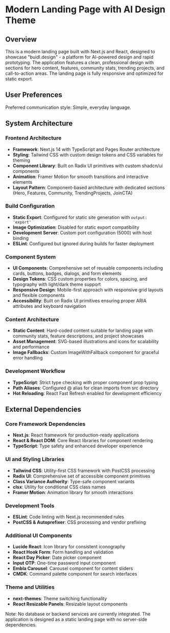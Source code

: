 # Modern Landing Page with AI Design Theme

## Overview

This is a modern landing page built with Next.js and React, designed to showcase "buidl.design" - a platform for AI-powered design and rapid prototyping. The application features a clean, professional design with sections for hero content, features, community stats, trending projects, and call-to-action areas. The landing page is fully responsive and optimized for static export.

## User Preferences

Preferred communication style: Simple, everyday language.

## System Architecture

### Frontend Architecture
- **Framework**: Next.js 14 with TypeScript and Pages Router architecture
- **Styling**: Tailwind CSS with custom design tokens and CSS variables for theming
- **Component Library**: Built on Radix UI primitives with custom shadcn/ui components
- **Animation**: Framer Motion for smooth transitions and interactive elements
- **Layout Pattern**: Component-based architecture with dedicated sections (Hero, Features, Community, TrendingProjects, JoinCTA)

### Build Configuration
- **Static Export**: Configured for static site generation with `output: 'export'`
- **Image Optimization**: Disabled for static export compatibility
- **Development Server**: Custom port configuration (5000) with host binding
- **ESLint**: Configured but ignored during builds for faster deployment

### Component System
- **UI Components**: Comprehensive set of reusable components including cards, buttons, badges, dialogs, and form elements
- **Design Tokens**: CSS custom properties for colors, spacing, and typography with light/dark theme support
- **Responsive Design**: Mobile-first approach with responsive grid layouts and flexible components
- **Accessibility**: Built on Radix UI primitives ensuring proper ARIA attributes and keyboard navigation

### Content Architecture
- **Static Content**: Hard-coded content suitable for landing page with community stats, feature descriptions, and project showcases
- **Asset Management**: SVG-based illustrations and icons for scalability and performance
- **Image Fallbacks**: Custom ImageWithFallback component for graceful error handling

### Development Workflow
- **TypeScript**: Strict type checking with proper component prop typing
- **Path Aliases**: Configured @ alias for clean imports from src directory
- **Hot Reloading**: React Fast Refresh enabled for development efficiency

## External Dependencies

### Core Framework Dependencies
- **Next.js**: React framework for production-ready applications
- **React & React DOM**: Core React libraries for component rendering
- **TypeScript**: Type safety and enhanced developer experience

### UI and Styling Libraries
- **Tailwind CSS**: Utility-first CSS framework with PostCSS processing
- **Radix UI**: Comprehensive set of accessible component primitives
- **Class Variance Authority**: Type-safe component variants
- **clsx**: Utility for conditional CSS class names
- **Framer Motion**: Animation library for smooth interactions

### Development Tools
- **ESLint**: Code linting with Next.js recommended rules
- **PostCSS & Autoprefixer**: CSS processing and vendor prefixing

### Additional UI Components
- **Lucide React**: Icon library for consistent iconography
- **React Hook Form**: Form handling and validation
- **React Day Picker**: Date picker component
- **Input OTP**: One-time password input component
- **Embla Carousel**: Carousel component for content sliders
- **CMDK**: Command palette component for search interfaces

### Theme and Utilities
- **next-themes**: Theme switching functionality
- **React Resizable Panels**: Resizable layout components

Note: No database or backend services are currently integrated. The application is designed as a static landing page with no server-side dependencies.